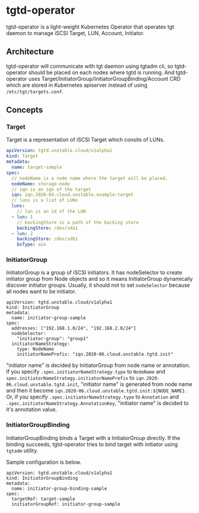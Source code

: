 tgtd-operator
=============

tgtd-operator is a light-weight Kubernetes Operator that operates tgt daemon to manage iSCSI Target, LUN, Account, Initiator.

Architecture
------------

tgtd-operator will communicate with tgt daemon using tgtadm cli, so tgtd-operator should be placed on each nodes where tgtd is running. And tgtd-operator uses Target/InitiatorGroup/InitiatorGroupBinding/Account CRD which are stored in Kubernetes apiserver instead of using `/etc/tgt/targets.conf`.

Concepts
--------

### Target

Target is a representation of iSCSI Target which consits of LUNs.

```yaml
apiVersion: tgtd.unstable.cloud/v1alpha1
kind: Target
metadata:
  name: target-sample
spec:
  // nodeName is a node name where the target will be placed.
  nodeName: storage-node
  // iqn is an iqn of the target
  iqn: iqn.2020-04.cloud.unstable.example:target
  // luns is a list of LUNs
  luns:
    // lun is an id of the LUN
  - lun: 1
    // backingStore is a path of the backing store
    backingStore: /dev/sda1
  - lun: 2
    backingStore: /dev/sdb1
    bsType: aio
```

### InitiatorGroup

InitiatorGroup is a group of iSCSI initiators. It has nodeSelector to create initiator group from Node objects and so it means InitiatorGroup dynamically discover initiator groups.
Usually, it should not to set `nodeSelector` because all nodes want to be initiator.

```
apiVersion: tgtd.unstable.cloud/v1alpha1
kind: InitiatorGroup
metadata:
  name: initiator-group-sample
spec:
  addresses: ["192.168.1.0/24", "192.168.2.0/24"]
  nodeSelector:
    "initiator-group": "group1"
  initiatorNameStrategy:
    type: NodeName
    initiatorNamePrefix: "iqn.2020-06.cloud.unstable.tgtd.init"
```

"initiator name" is decided by InitiatorGroup from node name or annotation.
If you specify `.spec.initiatorNameStrategy.type` to `NodeName` and `spec.initiatorNameStrategy.initiatorNamePrefix` to `iqn.2020-06.cloud.unstable.tgtd.init`, "initiator name" is generated from node name and then it become `iqn.2020-06.cloud.unstable.tgtd.init:${NODE_NAME}`.
Or, if you specify `.spec.initiatorNameStrategy.type` to `Annotation` and `.spec.initiatorNameStrategy.AnnotationKey`, "initiator name" is decided to it's annotation value.

### InitiatorGroupBinding

InitiatorGroupBinding binds a Target with a InitiatorGroup directly. If the binding succeeds, tgtd-operator tries to bind target with initiator using `tgtadm` utility.

Sample configuration is below.

```
apiVersion: tgtd.unstable.cloud/v1alpha1
kind: InitiatorGroupBinding
metadata:
  name: initiator-group-binding-sample
spec:
  targetRef: target-sample
  initiatorGroupRef: initiator-group-sample
```

